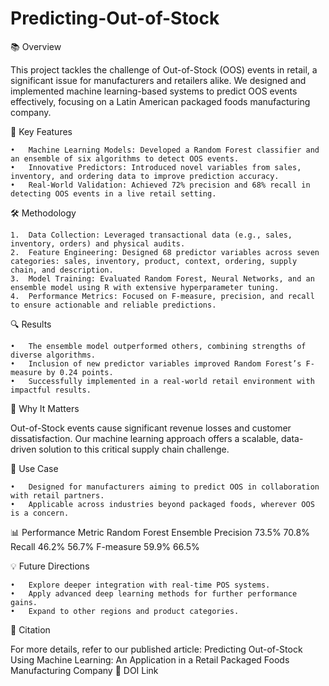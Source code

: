 # Predicting-Out-of-Stock

📚 Overview

This project tackles the challenge of Out-of-Stock (OOS) events in retail, a significant issue for manufacturers and retailers alike. We designed and implemented machine learning-based systems to predict OOS events effectively, focusing on a Latin American packaged foods manufacturing company.

🚀 Key Features

	•	Machine Learning Models: Developed a Random Forest classifier and an ensemble of six algorithms to detect OOS events.
	•	Innovative Predictors: Introduced novel variables from sales, inventory, and ordering data to improve prediction accuracy.
	•	Real-World Validation: Achieved 72% precision and 68% recall in detecting OOS events in a live retail setting.

 🛠 Methodology

	1.	Data Collection: Leveraged transactional data (e.g., sales, inventory, orders) and physical audits.
	2.	Feature Engineering: Designed 68 predictor variables across seven categories: sales, inventory, product, context, ordering, supply chain, and description.
	3.	Model Training: Evaluated Random Forest, Neural Networks, and an ensemble model using R with extensive hyperparameter tuning.
	4.	Performance Metrics: Focused on F-measure, precision, and recall to ensure actionable and reliable predictions.

 🔍 Results

	•	The ensemble model outperformed others, combining strengths of diverse algorithms.
	•	Inclusion of new predictor variables improved Random Forest’s F-measure by 0.24 points.
	•	Successfully implemented in a real-world retail environment with impactful results.
 
 🌟 Why It Matters

Out-of-Stock events cause significant revenue losses and customer dissatisfaction. Our machine learning approach offers a scalable, data-driven solution to this critical supply chain challenge.

🛒 Use Case

	•	Designed for manufacturers aiming to predict OOS in collaboration with retail partners.
	•	Applicable across industries beyond packaged foods, wherever OOS is a concern. 

 📊 Performance
	Metric        Random Forest    Ensemble
	Precision     73.5%           70.8%
	Recall        46.2%           56.7%
	F-measure     59.9%           66.5%

💡 Future Directions

	•	Explore deeper integration with real-time POS systems.
	•	Apply advanced deep learning methods for further performance gains.
	•	Expand to other regions and product categories.

🔗 Citation

For more details, refer to our published article:
Predicting Out-of-Stock Using Machine Learning: An Application in a Retail Packaged Foods Manufacturing Company
📄 DOI Link
